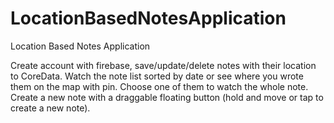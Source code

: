 # LocationBasedNotesApplication
Location Based Notes Application

Create account with firebase, save/update/delete notes with their location to CoreData.
Watch the note list sorted by date or see where you wrote them on the map with pin.
Choose one of them to watch the whole note.
Create a new note with a draggable floating button (hold and move or tap to create a new note).


